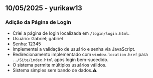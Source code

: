 ## 10/05/2025 - yurikaw13

### Adição da Página de Login

- Criei a página de login localizada em `/login/login.html`.
- Usuário: Gabriel; gabriel
- Senha: 12345
- Implementei a validação de usuário e senha via JavaScript.
- Redirecionamento implementado com `window.location.href` para `../Site/index.html` após login bem-sucedido.
- O sistema permite múltiplos usuários válidos.
- Sistema simples sem bando de dados.⚠️
